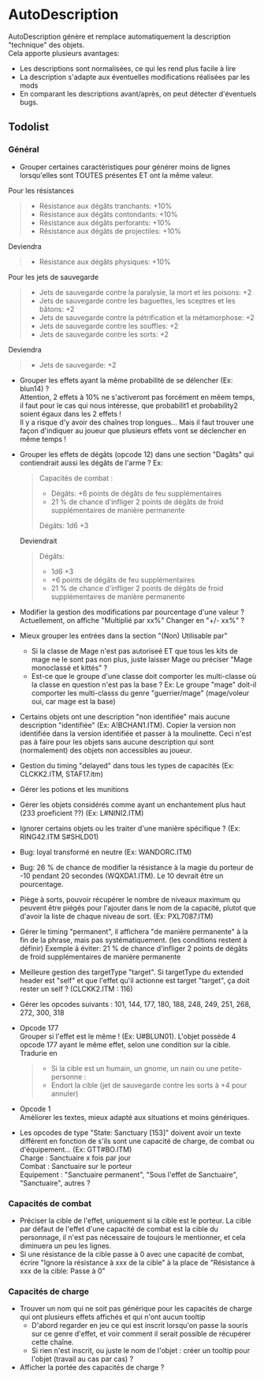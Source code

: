 # AutoDescription

AutoDescription génère et remplace automatiquement la description "technique" des objets.  
Cela apporte plusieurs avantages:
- Les descriptions sont normalisées, ce qui les rend plus facile à lire
- La description s'adapte aux éventuelles modifications réalisées par les mods
- En comparant les descriptions avant/après, on peut détecter d'éventuels bugs.

## Todolist

### Général

- Grouper certaines caractéristiques pour générer moins de lignes lorsqu'elles sont TOUTES présentes ET ont la même valeur.

Pour les résistances
> - Résistance aux dégâts tranchants: +10%
> - Résistance aux dégâts contondants: +10%
> - Résistance aux dégâts perforants: +10%
> - Résistance aux dégâts de projectiles: +10% 

Deviendra

> - Résistance aux dégâts physiques: +10%

Pour les jets de sauvegarde

> - Jets de sauvegarde contre la paralysie, la mort et les poisons: +2
> - Jets de sauvegarde contre les baguettes, les sceptres et les bâtons: +2
> - Jets de sauvegarde contre la pétrification et la métamorphose: +2
> - Jets de sauvegarde contre les souffles: +2
> - Jets de sauvegarde contre les sorts: +2

Deviendra

> - Jets de sauvegarde: +2

- Grouper les effets ayant la même probabilité de se délencher (Ex: blun14) ?  
  Attention, 2 effets à 10% ne s'activeront pas forcément en mêem temps, il faut pour le cas qui nous intéresse, que probabilit1 et probability2 soient égaux dans les 2 effets !  
  Il y a risque d'y avoir des chaînes trop longues...  Mais il faut trouver une façon d'indiquer au joueur que plusieurs effets vont se déclencher en même temps !
- Grouper les effets de dégâts (opcode 12) dans une section "Dagâts" qui contiendrait aussi les dégâts de l'arme ?
  Ex:
  > Capacités de combat :
  > - Dégâts: +6 points de dégâts de feu supplémentaires
  > - 21 % de chance d'infliger 2 points de dégâts de froid supplémentaires de manière permanente
  > 
  > Dégâts: 1d6 +3
  
  Deviendrait
  
  > Dégâts: 
  > - 1d6 +3
  > - +6 points de dégâts de feu supplémentaires
  > - 21 % de chance d'infliger 2 points de dégâts de froid supplémentaires de manière permanente
- Modifier la gestion des modifications par pourcentage d'une valeur ?  
  Actuellement, on affiche "Multiplié par xx%"
  Changer en "+/- xx%" ?
- Mieux grouper les entrées dans la section "(Non) Utilisable par"  
  - Si la classe de Mage n'est pas autoriseé ET que tous les kits de mage ne le sont pas non plus, juste laisser Mage ou préciser "Mage monoclassé et kittés" ?
  - Est-ce que le groupe d'une classe doit comporter les multi-classe où la classe en question n'est pas la base ?
  Ex: Le groupe "mage" doit-il comporter les multi-classs du genre "guerrier/mage" (mage/voleur oui, car mage est la base)
- Certains objets ont une description "non identifiée" mais aucune description "identifiée" (Ex: A!BCHAN1.ITM). Copier la version non identifiée dans la version identifiée et passer à la moulinette.
  Ceci n'est pas à faire pour les objets sans aucune description qui sont (normalement) des objets non accessibles au joueur.
- Gestion du timing "delayed" dans tous les types de capacités (Ex: CLCKK2.ITM, STAF17.itm)
- Gérer les potions et les munitions
- Gérer les objets considérés comme ayant un enchantement plus haut (233 proeficient ??) (Ex: L#NINI2.ITM)
- Ignorer certains objets ou les traiter d'une manière spécifique ? (Ex: RING42.ITM S#SHLD01)
- Bug: loyal transformé en neutre (Ex: WANDORC.ITM)
- Bug: 26 % de chance de modifier la résistance à la magie du porteur de -10 pendant 20 secondes (WQXDA1.ITM). Le 10 devrait être un pourcentage.
- Piège à sorts, pouvoir récupérer le nombre de niveaux maximum qu peuvent être piégés pour l'ajouter dans le nom de la capacité, plutot que d'avoir la liste de chaque niveau de sort. (Ex: PXL7087.ITM)
- Gérer le timing "permanent", il affichera "de manière permanente" à la fin de la phrase, mais pas systématiquement. (les conditions restent à définir)
  Exemple à éviter: 21 % de chance d'infliger 2 points de dégâts de froid supplémentaires de manière permanente
- Meilleure gestion des targetType "target". Si targetType du extended header est "self" et que l'effet qu'il actionne est target "target", ça doit rester un self ? (CLCKK2.ITM : 116)
- Gérer les opcodes suivants : 101, 144, 177, 180, 188, 248, 249, 251, 268, 272, 300, 318
- Opcode 177  
  Grouper si l'effet est le même ! (Ex: U#BLUN01). L'objet possède 4 opcode 177 ayant le même effet, selon une condition sur la cible.  
  Tradurie en 

  > - Si la cible est un humain, un gnome, un nain ou une petite-personne :
  >  -  Endort la cible (jet de sauvegarde contre les sorts à +4 pour annuler)
- Opcode 1  
  Améliorer les textes, mieux adapté aux situations et moins génériques.
- Les opcodes de type "State: Sanctuary [153]" doivent avoir un texte différent en fonction de s'ils sont une capacité de charge, de combat ou d'équipement... (Ex: GTT#BO.ITM)  
  Charge : Sanctuaire x fois par jour  
  Combat : Sanctuaire sur le porteur  
  Equipement : "Sanctuaire permanent", "Sous l'effet de Sanctuaire", "Sanctuaire", autres ?

### Capacités de combat

- Préciser la cible de l'effet, uniquement si la cible est le porteur.
  La cible par défaut de l'effet d'une capacité de combat est la cible du personnage, il n'est pas nécessaire de toujours le mentionner, et cela diminuera un peu les lignes.
- Si une résistance de la cible passe à 0 avec une capacité de combat, écrire "Ignore la résistance à xxx de la cible" à la place de "Résistance à xxx de la cible: Passe à 0"
  
### Capacités de charge

- Trouver un nom qui ne soit pas générique pour les capacités de charge qui ont plusieurs effets affichés et qui n'ont aucun tooltip
  - D'abord regarder en jeu ce qui est inscrit lorsqu'on passe la souris sur ce genre d'effet, et voir comment il serait possible de récupérer cette chaîne.
  - Si rien n'est inscrit, ou juste le nom de l'objet : créer un tooltip pour l'objet (travail au cas par cas) ?
- Afficher la portée des capacités de charge ?